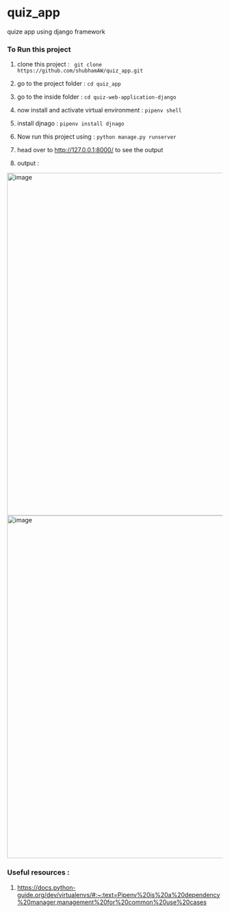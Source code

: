 # quiz_app
quize  app using django framework 

### To Run this project 

1. clone this project : ``` git clone https://github.com/shubhamAW/quiz_app.git```

2. go to the project folder : ```cd quiz_app```

3. go to the inside folder : ```cd quiz-web-application-django```

4. now install and activate virtual environment : ```pipenv shell```

5. install djnago : ```pipenv install djnago```

6. Now run this project using : ```python manage.py runserver```

7. head over to http://127.0.0.1:8000/ to see the output 

8. output : 

<img width="800" alt="image" src="https://user-images.githubusercontent.com/66414385/170915168-764fed6a-47cb-4c23-93aa-306635d94371.png">

<img width="800" alt="image" src="https://user-images.githubusercontent.com/66414385/170915338-d6d78b41-d8b4-4229-b7e5-806d19b7caac.png">


### Useful resources :
1. https://docs.python-guide.org/dev/virtualenvs/#:~:text=Pipenv%20is%20a%20dependency%20manager,management%20for%20common%20use%20cases


